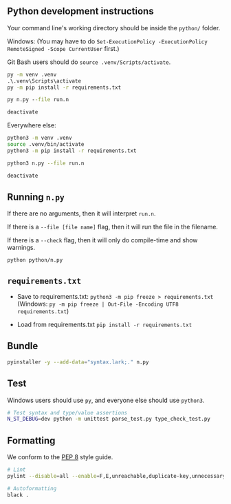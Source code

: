 ## Python development instructions

Your command line's working directory should be inside the `python/` folder.

Windows: (You may have to do `Set-ExecutionPolicy -ExecutionPolicy RemoteSigned -Scope CurrentUser` first.)

Git Bash users should do `source .venv/Scripts/activate`.

```bat
py -m venv .venv
.\.venv\Scripts\activate
py -m pip install -r requirements.txt

py n.py --file run.n

deactivate
```

Everywhere else:

```sh
python3 -m venv .venv
source .venv/bin/activate
python3 -m pip install -r requirements.txt

python3 n.py --file run.n

deactivate
```

## Running `n.py`

If there are no arguments, then it will interpret `run.n`.

If there is a `--file [file name]` flag, then it will run the file in the filename.

If there is a `--check` flag, then it will only do compile-time and show warnings.

```sh
python python/n.py
```

## `requirements.txt`

- Save to requirements.txt: `python3 -m pip freeze > requirements.txt` (Windows: `py -m pip freeze | Out-File -Encoding UTF8 requirements.txt`)

- Load from requirements.txt `pip install -r requirements.txt`

## Bundle

```sh
pyinstaller -y --add-data="syntax.lark;." n.py
```

## Test

Windows users should use `py`, and everyone else should use `python3`.

```sh
# Test syntax and type/value assertions
N_ST_DEBUG=dev python -m unittest parse_test.py type_check_test.py
```

## Formatting

We conform to the [PEP 8](https://www.python.org/dev/peps/pep-0008/) style guide.

```sh
# Lint
pylint --disable=all --enable=F,E,unreachable,duplicate-key,unnecessary-semicolon,global-variable-not-assigned,unused-variable,binary-op-exception,bad-format-string,anomalous-backslash-in-string,bad-open-mode,dangerous-default-value ../**/*.py

# Autoformatting
black .
```
